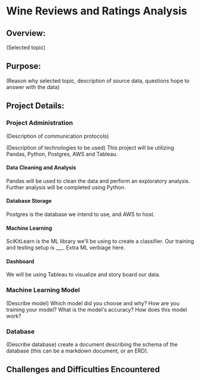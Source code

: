 # Wine Reviews and Ratings Analysis

## Overview:
(Selected topic)

## Purpose:
(Reason why selected topic, description of source data, questions hope to answer with the data)


## Project Details:

### Project Administration
(Description of communication protocols)

(Description of technologies to be used)
This project will be utilizing Pandas, Python, Postgres, AWS and Tableau. 

#### Data Cleaning and Analysis
Pandas will be used to clean the data and perform an exploratory analysis. Further analysis will be completed using Python.

#### Database Storage
Postgres is the database we intend to use, and AWS to host.

#### Machine Learning
SciKitLearn is the ML library we'll be using to create a classifier. Our training and testing setup is ___. Extra ML verbiage here.

#### Dashboard
We will be using Tableau to visualize and story board our data.


### Machine Learning Model
(Describe model)
Which model did you choose and why?
How are you training your model?
What is the model's accuracy?
How does this model work?


### Database
(Describe database)
create a document describing the schema of the database (this can be a markdown document, or an ERD).



## Challenges and Difficulties Encountered
